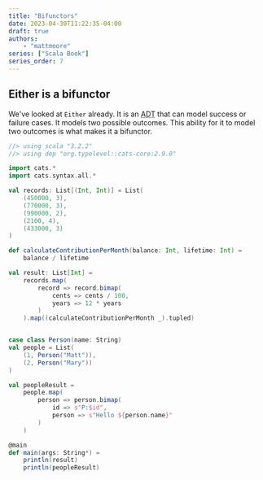 ```yaml
---
title: "Bifunctors"
date: 2023-04-30T11:22:35-04:00
draft: true
authors:
    - "mattmoore"
series: ["Scala Book"]
series_order: 7
---
```


## Either is a bifunctor

We've looked at `Either` already. It is an <abbr title="Algebraic Data Type">ADT</abbr> that can model success or failure cases. It models two possible outcomes. This ability for it to model two outcomes is what makes it a bifunctor.

```scala {linenos=table}
//> using scala "3.2.2"
//> using dep "org.typelevel::cats-core:2.9.0"

import cats.*
import cats.syntax.all.*

val records: List[(Int, Int)] = List(
    (450000, 3),
    (770000, 3),
    (990000, 2),
    (2100, 4),
    (433000, 3)
)

def calculateContributionPerMonth(balance: Int, lifetime: Int) =
    balance / lifetime

val result: List[Int] =
    records.map(
        record => record.bimap(
            cents => cents / 100,
            years => 12 * years
        )
    ).map((calculateContributionPerMonth _).tupled)


case class Person(name: String)
val people = List(
    (1, Person("Matt")),
    (2, Person("Mary"))
)

val peopleResult =
    people.map(
        person => person.bimap(
            id => s"P:$id",
            person => s"Hello ${person.name}"
        )
    )

@main
def main(args: String*) =
    println(result)
    println(peopleResult)
```